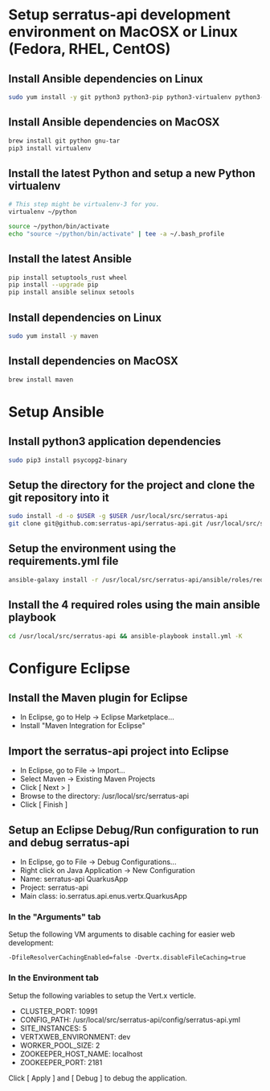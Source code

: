 # Setup serratus-api development environment on MacOSX or Linux (Fedora, RHEL, CentOS)

## Install Ansible dependencies on Linux

```bash
sudo yum install -y git python3 python3-pip python3-virtualenv python3-libselinux python3-libsemanage python3-policycoreutils
```

## Install Ansible dependencies on MacOSX

```bash
brew install git python gnu-tar
pip3 install virtualenv
```

## Install the latest Python and setup a new Python virtualenv

```bash
# This step might be virtualenv-3 for you. 
virtualenv ~/python

source ~/python/bin/activate
echo "source ~/python/bin/activate" | tee -a ~/.bash_profile
```

## Install the latest Ansible

```bash
pip install setuptools_rust wheel
pip install --upgrade pip
pip install ansible selinux setools
```

## Install dependencies on Linux

```bash
sudo yum install -y maven
```

## Install dependencies on MacOSX

```bash
brew install maven
```

# Setup Ansible

## Install python3 application dependencies

```bash
sudo pip3 install psycopg2-binary
```

## Setup the directory for the project and clone the git repository into it 

```bash
sudo install -d -o $USER -g $USER /usr/local/src/serratus-api
git clone git@github.com:serratus-api/serratus-api.git /usr/local/src/serratus-api
```

## Setup the environment using the requirements.yml file

```bash
ansible-galaxy install -r /usr/local/src/serratus-api/ansible/roles/requirements.yml
```

## Install the 4 required roles using the main ansible playbook

```bash
cd /usr/local/src/serratus-api && ansible-playbook install.yml -K
```

# Configure Eclipse

## Install the Maven plugin for Eclipse

* In Eclipse, go to Help -> Eclipse Marketplace...
* Install "Maven Integration for Eclipse"

## Import the serratus-api project into Eclipse

* In Eclipse, go to File -> Import...
* Select Maven -> Existing Maven Projects
* Click [ Next > ]
* Browse to the directory: /usr/local/src/serratus-api
* Click [ Finish ]

## Setup an Eclipse Debug/Run configuration to run and debug serratus-api

* In Eclipse, go to File -> Debug Configurations...
* Right click on Java Application -> New Configuration
* Name: serratus-api QuarkusApp
* Project: serratus-api
* Main class: io.serratus.api.enus.vertx.QuarkusApp

### In the "Arguments" tab

Setup the following VM arguments to disable caching for easier web development: 

```
-DfileResolverCachingEnabled=false -Dvertx.disableFileCaching=true
```

### In the Environment tab

Setup the following variables to setup the Vert.x verticle. 

* CLUSTER_PORT: 10991
* CONFIG_PATH: /usr/local/src/serratus-api/config/serratus-api.yml
* SITE_INSTANCES: 5
* VERTXWEB_ENVIRONMENT: dev
* WORKER_POOL_SIZE: 2
* ZOOKEEPER_HOST_NAME: localhost
* ZOOKEEPER_PORT: 2181

Click [ Apply ] and [ Debug ] to debug the application. 
